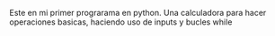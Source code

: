 Este en mi primer prograrama en python. Una calculadora para hacer operaciones basicas, haciendo uso de inputs y bucles while
